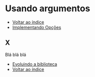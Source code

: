 # Usando argumentos

- [Voltar ao índice](indice.md)
- [Implementando Opções](05-implementando-opcoes.md)

## X

Blá blá blá

- [Evoluindo a biblioteca](07-evoluindo-a-biblioteca.md)
- [Voltar ao índice](indice.md)

